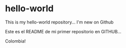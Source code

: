 # hello-world
This is my hello-world repository... I'm new on Github

Este es el README de mi primer repositorio en GITHUB...

Colombia!
